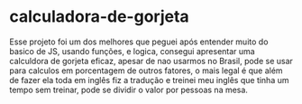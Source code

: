 # calculadora-de-gorjeta

Esse projeto foi um dos melhores que peguei após entender muito do basico de JS, usando funções, e logica, consegui apresentar uma calculdora de gorjeta eficaz, apesar de nao usarmos no Brasil, pode se usar para calculos em porcentagem de outros fatores, o mais legal é que além de fazer ela toda em inglês fiz a tradução e treinei meu inglês que tinha um tempo sem treinar, pode se dividir o valor por pessoas na mesa.

